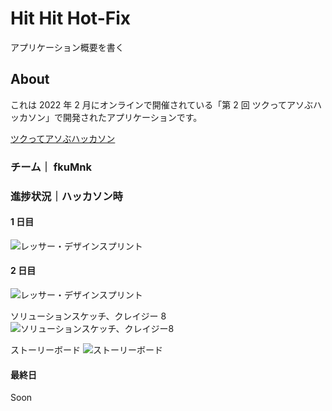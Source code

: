 # Hit Hit Hot-Fix

アプリケーション概要を書く

## About

これは 2022 年 2 月にオンラインで開催されている「第 2 回 ツクってアソぶハッカソン」で開発されたアプリケーションです。

[ツクってアソぶハッカソン](https://tsukuaso.com/)

### チーム｜ fkuMnk

### 進捗状況｜ハッカソン時

#### 1 日目

![レッサー・デザインスプリント](https://pbs.twimg.com/media/FLzpepVacAERT4o?format=jpg&name=large)

#### 2 日目

![レッサー・デザインスプリント](https://lh3.googleusercontent.com/ejmUZ1_oA5juwVc8UienwPD50foUat87IW0aoZwSkkJlhqTW42JqliLGk-ATLX7K-w_W93tmYxe-gkLzifV6GCHbOA5z1xQndM_Xg7uiAjZoTR2SrQi722rDpiozF-gS05JxwnfndvXF_pGoxuy2K-bVB_GBAIcevoCdPi3ZXbVhat-btX11Q4yCu2VzLHArHzUZsiaB6WZziDfhuTOV27u5bd-57W3va68AdGsb9hif8INfCv9EshBazSzJtgm0dbHWllrhl3x7us0fy4R1_d5c_-HHqKHTsO392YlUmR2ecY6yJh-8V0VN0XJeaklq1nAeyyA1YCW_SbYE6u2Kp1CnctC2537kkL7Ax_1hNgbSng2OtYbHJhdqNBxbZlIPsr-hTZNhKKfhvN95XLasmk8qT133V0oa7LhH59CSHuMuOfUn8cEFXrhYSRqFJzQG4GWlhkbGOfVMdwniaBgt0KKEVimNx28C7qfdTmDWDMSbtE_rmf889dgHf4TQpqJXS_OGxsnbt9-kXMRcMsQIz429vx6yuKKcyK_AV01zG94hSXcH9_rcdCpfKPRA-qE7syNsl8-6EhbzOJxrvt_YBNGeAJhtEYg8fGI1M7WDA-KPo-tH7cB5uV48k2b3LADPqfaeRYYkCBoWQe4TExXTZXZE0QgmG6s3jVHzuoBmXStIZbcEaK3OTfPnuXH4BYYLbsWYEbHWBs_uIixQ_9qfH8WyTA=w632-h678-no?authuser=0)

ソリューションスケッチ、クレイジー 8
![ソリューションスケッチ、クレイジー8](https://lh3.googleusercontent.com/hj76XRrluuRJkbYamgluOwbb3AFFpIZnBNvtHjZzLGcYPAY2H4TacPF2VdI1_Kf5dnB7XP5G1NwEHp21Sw9DcsI-2Cqq5n3Hh2QV7n5I4e3-W7gS5MRpMzdp3sUJoeH5hfSoyQSRIvbq8JIZTR3yusZYsE6BJ7y2rDxn-T6WEEzn6A1SMggJBYBGmNDoWrThSOQYsnF5vyk5EhZu7_WFRyTKm9yMOvBCcyD15Qi2uOtU21iKP1FVNf-Huyll3KTUd9A9OdrHJbu0yh_ZvvrxTtPJgeahOdc4w7bltkb2hj4y4PAOzoqfYZKUYj6CI53I6KKXcoZssIY-D7SF1n_0PEJzWhilO2ZMkP__iCy_BmOXyqnpctASqZeQduk1xBy4vGscIh_mzfi4FQ9yUNIGtaYHQgaz36g8UQCeSzrFhFWqWrE8D9Qx86xSycWDbGVysEuS584O8eMLeNMkgudWE-cw2shKdcee9O7_i65c4i3Ww77jRY9zCnPsnusOCrTM0yQ-QcBaP60_LE3tkCr_EA_YGnNSKTbiuPLvRWOWiStSP-XSyBBF_g1sRCqVg5e9IrFBF4KtTsj-k_dkvrpZgVGB8r5E3BDaUYL2ZmaQT1EvLyD0aoNWadYxIm33ctiQ5KXu1lyKJyeQs8sO226QKGsbCyimxZl9M5IFmqgt1rehtnTsYfVMDSXTAfZabn85l8Pzl5KIMQUaQRt-vgyUJakL1g=w920-h654-no?authuser=0)

ストーリーボード ![ストーリーボード](https://lh3.googleusercontent.com/q_OkVyeqaBcg7Vj4Ty_IgSKButy0tRhzuovQxRXm2OjT_k99YnStUtC4xws6iYtnQWLHMVWzFKlYxLjW2bcfRxzvScwkFBF9GpoFjWrjN8c1rf8gJ4NW70kHFDdMzOVkjm4uzh2QK_p_dGVG1KeNQCG2LPtsP5IJcUnd3c11jxsjR1vTLLXdNq7Y8RsCJFLXwlSdCzZoAtMnlQcAdqR6bdpTAyDIeV_3obKxMoLWwsl06nkaEz90j9ssi0LvyIYieFlJo1bbipZds9IF65WUhjkzlMhUv88-wP_rIqhKVRwiIPlcGMGCXl4A5HrSYcbffL6qGc1c4grZn2pDTD5f6GbN9Er0pSUbhp_XkxAif_jKFGsvonJGaFhjHfaFI2Hmeee2XY10SAyGkNwWys9wfLwGiybqSZXbdj-hjEsT9mmWtvgXiuzfk-MKiqE-hqg77bRALE-T8Y9DbtzwkftS690t804sOy7Y3cGpF0Sn9O37GJp9VebWVWAKh9QpRZSfSdK8YZg1sIRh2maPlV_IsWXPYgloCdoIm3JwFo-23UpfT7DrfWgL52lIuzOU0FAKwUl06hcrfIUInLg_mTbWJ2cZq3AwiW-aSUWbDz_ADbf6WBc-6OzKZG84hRRiUMrL7Q04qEe7XrBX9ny7f0W-AqngUbJPqtQPhTXmxdNUQ6jtsuGyOS2wnI8AdjjgrVisWPYq4iXgJM6H4CI5jreXosUP8A=w920-h661-no?authuser=0)

#### 最終日

Soon
